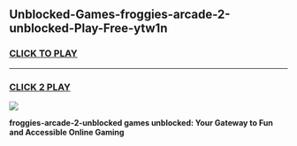 
## Unblocked-Games-froggies-arcade-2-unblocked-Play-Free-ytw1n
<h3>
<a href="https://premium76.site?title=froggies-arcade-2-unblocked&ref=19M">CLICK TO PLAY</a></h3>
<hr>

<h3>
<a href="https://premium76.site?title=froggies-arcade-2-unblocked&ref=19M">CLICK 2 PLAY</a>
  
</h3>

<a href="https://premium76.site?title=froggies-arcade-2-unblocked&ref=19M"><img src="https://clearcache.store/games.png"></a>


**froggies-arcade-2-unblocked games unblocked: Your Gateway to Fun and Accessible Online Gaming**

